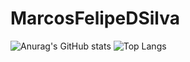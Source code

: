 # MarcosFelipeDSilva
![Anurag's GitHub stats](https://github-readme-stats.vercel.app/api?username=MarcosFelipeDSilva&theme=algolia&show_icons=true)
![Top Langs](https://github-readme-stats.vercel.app/api/top-langs/?username=MarcosFelipeDSilva&theme=algolia&show_icons=true&layout=compact)


